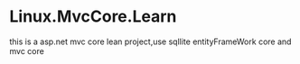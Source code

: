 # Linux.MvcCore.Learn
this is a asp.net mvc core lean project,use sqllite entityFrameWork core and mvc core
